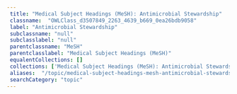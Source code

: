 ```yaml
--- 
 title: "Medical Subject Headings (MeSH): Antimicrobial Stewardship" 
 classname:  "OWLClass_d3507849_2263_4639_b669_0ea26bdb9058" 
 label: "Antimicrobial Stewardship" 
 subclassname: "null" 
 subclasslabel: "null" 
 parentclassname: "MeSH" 
 parentclasslabel: "Medical Subject Headings (MeSH)" 
 equalentCollections: [] 
 collections: ['Medical Subject Headings (MeSH): Antimicrobial Stewardship']
 aliases:  "/topic/medical-subject-headings-mesh-antimicrobial-stewardship"  
 searchCategory: "topic" 
---
```

